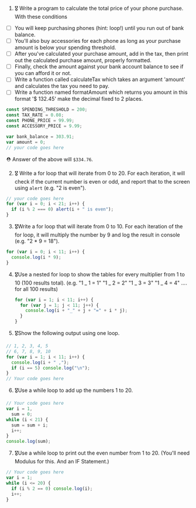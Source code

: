 1. 🎖 Write a program to calculate the total price of your phone purchase. With these conditions

- [ ] You will keep purchasing phones (hint: loop!) until you run out of bank balance.
- [ ] You'll also buy accessories for each phone as long as your purchase amount is below your spending threshold.
- [ ] After you've calculated your purchase amount, add in the tax, then print out the calculated purchase amount, properly formatted.
- [ ] Finally, check the amount against your bank account balance to see if you can afford it or not.
- [ ] Write a function called calculateTax which takes an argument 'amount' and calculates the tax you need to pay.
- [ ] Write a function named formatAmount which returns you amount in this format '\$ 132.45' make the decimal fixed to 2 places.

```js
const SPENDING_THRESHOLD = 200;
const TAX_RATE = 0.08;
const PHONE_PRICE = 99.99;
const ACCESSORY_PRICE = 9.99;

var bank_balance = 303.91;
var amount = 0;
// your code goes here
```

⛑ Answer of the above will `$334.76`.

2. 🎖 Write a for loop that will iterate from 0 to 20. For each iteration, it will check if the current number is even or odd, and report that to the screen using `alert` (e.g. "2 is even").

```js
// your code goes here
for (var i = 0; i < 21; i++) {
  if (i % 2 === 0) alert(i + " is even");
}
```

3. 🎖Write a for loop that will iterate from 0 to 10. For each iteration of the for loop, it will multiply the number by 9 and log the result in console (e.g. "2 \* 9 = 18").

```js
for (var i = 0; i < 11; i++) {
  console.log(i * 9);
}
```

4. 🎖Use a nested for loop to show the tables for every multiplier from 1 to 10 (100 results total).
   (e.g.
   "1 _ 1 = 1"
   "1 _ 2 = 2"
   "1 _ 3 = 3"
   "1 _ 4 = 4"
   .... for all 100 results)

   ```js
   for (var i = 1; i < 11; i++) {
     for (var j = 1; j < 11; j++) {
       console.log(i + "_" + j + "=" + i * j);
     }
   }
   ```

5. 🎖Show the following output using one loop.

```js
// 1, 2, 3, 4, 5
// 6, 7, 8, 9, 10
for (var i = 1; i < 11; i++) {
  console.log(i + " ,");
  if (i == 5) console.log("\n");
}
// Your code goes here
```

6. 🎖Use a while loop to add up the numbers 1 to 20.

```js
// Your code goes here
var i = 1,
  sum = 0;
while (i < 21) {
  sum = sum + i;
  i++;
}
console.log(sum);
```

7. 🎖Use a while loop to print out the even number from 1 to 20. (You'll need Modulus for this. And an IF Statement.)

```js
// Your code goes here
var i = 1;
while (i <= 20) {
  if (i % 2 == 0) console.log(i);
  i++;
}
```
